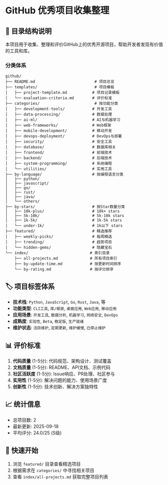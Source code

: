 # GitHub 优秀项目收集整理

## 📁 目录结构说明

本项目用于收集、整理和评价GitHub上的优秀开源项目，帮助开发者发现有价值的工具和库。

### 分类体系

```
github/
├── README.md                          # 项目总览
├── templates/                         # 项目模板
│   ├── project-template.md           # 项目记录模板
│   └── evaluation-criteria.md        # 评价标准
├── categories/                        # 按功能分类
│   ├── development-tools/            # 开发工具
│   ├── data-processing/              # 数据处理
│   ├── ai-ml/                        # AI与机器学习
│   ├── web-frameworks/               # Web框架
│   ├── mobile-development/           # 移动开发
│   ├── devops-deployment/            # DevOps与部署
│   ├── security/                     # 安全工具
│   ├── database/                     # 数据库相关
│   ├── frontend/                     # 前端技术
│   ├── backend/                      # 后端技术
│   ├── system-programming/           # 系统编程
│   └── utilities/                    # 实用工具
├── by-language/                      # 按编程语言分类
│   ├── python/
│   ├── javascript/
│   ├── go/
│   ├── rust/
│   ├── java/
│   └── others/
├── by-stars/                         # 按Star数量分类
│   ├── 10k-plus/                     # 10k+ stars
│   ├── 5k-10k/                       # 5k-10k stars
│   ├── 1k-5k/                        # 1k-5k stars
│   └── under-1k/                     # 1k以下 stars
├── featured/                         # 精选推荐
│   ├── weekly-picks/                 # 每周精选
│   ├── trending/                     # 趋势项目
│   └── hidden-gems/                  # 隐藏宝石
└── index/                           # 索引目录
    ├── all-projects.md              # 所有项目索引
    ├── by-update-time.md            # 按更新时间排序
    └── by-rating.md                 # 按评分排序
```

## 🏷️ 项目标签体系

- **技术栈**: `Python`, `JavaScript`, `Go`, `Rust`, `Java`, 等
- **功能类型**: `CLI工具`, `库/框架`, `桌面应用`, `Web应用`, `移动应用`
- **应用场景**: `开发工具`, `数据分析`, `机器学习`, `网络安全`, `DevOps`
- **成熟度**: `实验性`, `Beta`, `稳定版`, `生产就绪`
- **维护状态**: `活跃维护`, `定期更新`, `维护缓慢`, `已停止维护`

## 📊 评价标准

1. **代码质量** (1-5分): 代码规范、架构设计、测试覆盖
2. **文档质量** (1-5分): README、API文档、示例代码
3. **社区活跃度** (1-5分): Issue响应、PR处理、社区参与
4. **实用性** (1-5分): 解决问题的能力、使用场景广度
5. **创新性** (1-5分): 技术创新、解决方案独特性

## 📈 统计信息

- 总项目数: 2
- 最新更新: 2025-09-18
- 平均评分: 24.0/25 (S级)

## 🚀 快速开始

1. 浏览 `featured/` 目录查看精选项目
2. 根据需求在 `categories/` 中寻找相关项目
3. 查看 `index/all-projects.md` 获取完整项目列表